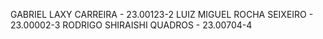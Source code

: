 GABRIEL LAXY CARREIRA - 23.00123-2 LUIZ MIGUEL ROCHA SEIXEIRO - 23.00002-3 RODRIGO SHIRAISHI QUADROS - 23.00704-4
